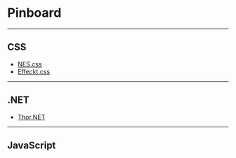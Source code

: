 # Pinboard
___

## CSS

- [NES.css](https://nostalgic-css.github.io/NES.css/)
- [Effeckt.css](https://h5bp.org/Effeckt.css/)

___
## .NET

- [Thor.NET](https://github.com/joncloud/thor_net)

___
## JavaScript
